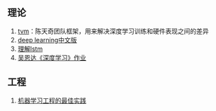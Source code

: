 ## 理论
1. [tvm](http://tvmlang.org/)：陈天奇团队框架，用来解决深度学习训练和硬件表现之间的差异
2. [deep learning中文版](https://github.com/exacity/deeplearningbook-chinese)
3. [理解lstm](https://r2rt.com/written-memories-understanding-deriving-and-extending-the-lstm.html)
4. [吴恩达《深度学习》作业](https://github.com/bighuang624/Andrew-Ng-Deep-Learning-notes)

## 工程
1. [机器学习工程的最佳实践](https://developers.google.com/machine-learning/rules-of-ml/#before_machine_learning)
